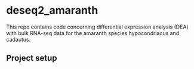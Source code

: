 # deseq2_amaranth
This repo contains code concerning differential expression analysis (DEA) with bulk RNA-seq data for the amaranth species hypocondriacus and cadautus.

## Project setup
